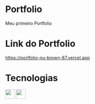# Portfolio
Meu primeiro Portfolio

# Link do Portfolio
https://portfolio-nu-brown-87.vercel.app

# Tecnologias 
<img src="https://cdn.jsdelivr.net/gh/devicons/devicon@latest/icons/html5/html5-original.svg" width="30" height="30"/> <img src="https://cdn.jsdelivr.net/gh/devicons/devicon@latest/icons/css3/css3-original.svg" width="30" height="30"/>
